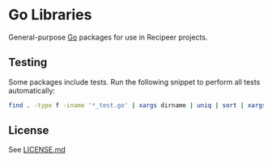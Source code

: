 # Go Libraries

General-purpose [Go](https://go.dev) packages for use in Recipeer projects.

## Testing

Some packages include tests. Run the following snippet to perform all tests automatically:

```sh
find . -type f -iname '*_test.go' | xargs dirname | uniq | sort | xargs go test
```

## License

See [LICENSE.md](./LICENSE.md)

